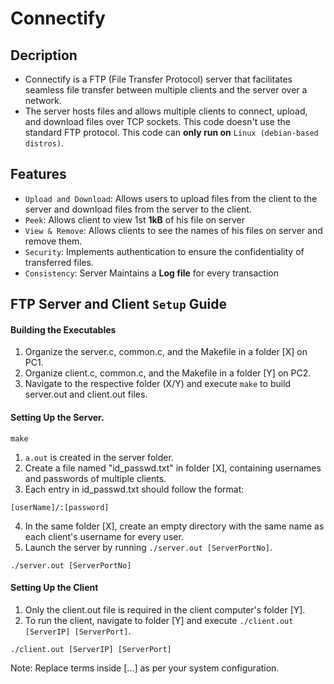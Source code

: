 # Connectify
## Decription
- Connectify is a FTP (File Transfer Protocol) server that facilitates seamless file transfer between multiple clients and the server over a network.
- The server hosts files and allows multiple clients to connect, upload, and download files over TCP sockets. This code doesn't use the standard FTP protocol. This code can **only run on** `Linux (debian-based distros)`.

## Features
- `Upload and Download`: Allows users to upload files from the client to the server and download files from the server to the client.
- `Peek`: Allows client to view 1st **1kB** of his file on server
- `View & Remove`: Allows clients to see the names of his files on server and remove them.
- `Security`: Implements authentication to ensure the confidentiality of transferred files.
- `Consistency`: Server Maintains a **Log file** for every transaction


## FTP Server and Client `Setup` Guide

#### Building the Executables
1. Organize the server.c, common.c, and the Makefile in a folder [X] on PC1.
2. Organize client.c, common.c, and the Makefile in a folder [Y] on PC2.
3. Navigate to the respective folder (X/Y) and execute `make` to build server.out and client.out files.
   
#### Setting Up the Server.
```
make
```
1. `a.out` is created in the server folder.
2. Create a file named "id_passwd.txt" in folder [X], containing usernames and passwords of multiple clients.
3. Each entry in id_passwd.txt should follow the format:
```
[userName]/:[password]
```
4. In the same folder [X], create an empty directory with the same name as each client's username for every user.
5. Launch the server by running `./server.out [ServerPortNo]`.
```
./server.out [ServerPortNo]
```

#### Setting Up the Client

1. Only the client.out file is required in the client computer's folder [Y].
2. To run the client, navigate to folder [Y] and execute `./client.out [ServerIP] [ServerPort]`.
```
./client.out [ServerIP] [ServerPort]
```

Note: Replace terms inside [...] as per your system configuration.
